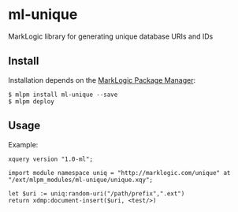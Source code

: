 # ml-unique

MarkLogic library for generating unique database URIs and IDs 

## Install

Installation depends on the [MarkLogic Package Manager](https://github.com/joemfb/mlpm):

```
$ mlpm install ml-unique --save
$ mlpm deploy
```

## Usage

Example:

```xquery
xquery version "1.0-ml";

import module namespace uniq = "http://marklogic.com/unique" at "/ext/mlpm_modules/ml-unique/unique.xqy";

let $uri := uniq:random-uri("/path/prefix",".ext")
return xdmp:document-insert($uri, <test/>)
```
